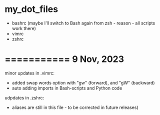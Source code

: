 # my_dot_files

+ bashrc (maybe I'll switch to Bash again from zsh - reason - all scripts work there)
+ vimrc
+ zshrc

===========
9 Nov, 2023
===========

minor updates in .vimrc:

- added swap words option with "gw" (forward), and "gW" (backward)
- auto adding imports in Bash-scripts and Python code

udpdates in .zshrc:

- aliases are still in this file - to be corrected in future releases)
